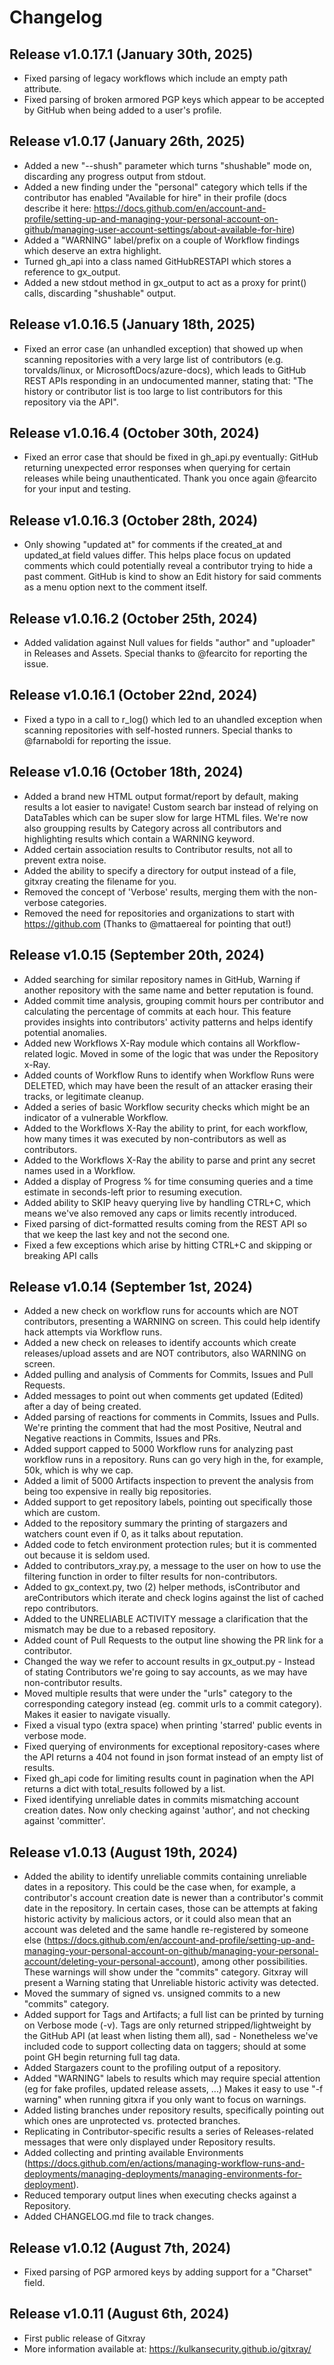 # Changelog

## Release v1.0.17.1 (January 30th, 2025)
* Fixed parsing of legacy workflows which include an empty path attribute.
* Fixed parsing of broken armored PGP keys which appear to be accepted by GitHub when being added to a user's profile.

## Release v1.0.17 (January 26th, 2025)
* Added a new "--shush" parameter which turns "shushable" mode on, discarding any progress output from stdout.
* Added a new finding under the "personal" category which tells if the contributor has enabled "Available for hire" in their profile (docs describe it here: https://docs.github.com/en/account-and-profile/setting-up-and-managing-your-personal-account-on-github/managing-user-account-settings/about-available-for-hire)
* Added a "WARNING" label/prefix on a couple of Workflow findings which deserve an extra highlight.
* Turned gh_api into a class named GitHubRESTAPI which stores a reference to gx_output.
* Added a new stdout method in gx_output to act as a proxy for print() calls, discarding "shushable" output.

## Release v1.0.16.5 (January 18th, 2025)
* Fixed an error case (an unhandled exception) that showed up when scanning repositories with a very large list of contributors (e.g. torvalds/linux, or MicrosoftDocs/azure-docs), which leads to GitHub REST APIs responding in an undocumented manner, stating that: "The history or contributor list is too large to list contributors for this repository via the API".

## Release v1.0.16.4 (October 30th, 2024)
* Fixed an error case that should be fixed in gh_api.py eventually: GitHub returning unexpected error responses when querying for certain releases while being unauthenticated. Thank you once again @fearcito for your input and testing.

## Release v1.0.16.3 (October 28th, 2024)
* Only showing "updated at" for comments if the created_at and updated_at field values differ. This helps place focus on updated comments which could potentially reveal a contributor trying to hide a past comment. GitHub is kind to show an Edit history for said comments as a menu option next to the comment itself.

## Release v1.0.16.2 (October 25th, 2024)
* Added validation against Null values for fields "author" and "uploader" in Releases and Assets. Special thanks to @fearcito for reporting the issue.

## Release v1.0.16.1 (October 22nd, 2024)
* Fixed a typo in a call to r_log() which led to an uhandled exception when scanning repositories with self-hosted runners. Special thanks to @farnaboldi for reporting the issue.

## Release v1.0.16 (October 18th, 2024)
* Added a brand new HTML output format/report by default, making results a lot easier to navigate! Custom search bar instead of relying on DataTables which can be super slow for large HTML files. We're now also groupping results by Category across all contributors and highlighting results which contain a WARNING keyword.
* Added certain association results to Contributor results, not all to prevent extra noise.
* Added the ability to specify a directory for output instead of a file, gitxray creating the filename for you.
* Removed the concept of 'Verbose' results, merging them with the non-verbose categories.
* Removed the need for repositories and organizations to start with https://github.com (Thanks to @mattaereal for pointing that out!)

## Release v1.0.15 (September 20th, 2024)

* Added searching for similar repository names in GitHub, Warning if another repository with the same name and better reputation is found.
* Added commit time analysis, grouping commit hours per contributor and calculating the percentage of commits at each hour. This feature provides insights into contributors' activity patterns and helps identify potential anomalies.
* Added new Workflows X-Ray module which contains all Workflow-related logic. Moved in some of the logic that was under the Repository x-Ray.
* Added counts of Workflow Runs to identify when Workflow Runs were DELETED, which may have been the result of an attacker erasing their tracks, or legitimate cleanup.
* Added a series of basic Workflow security checks which might be an indicator of a vulnerable Workflow.
* Added to the Workflows X-Ray the ability to print, for each workflow, how many times it was executed by non-contributors as well as contributors.
* Added to the Workflows X-Ray the ability to parse and print any secret names used in a Workflow.
* Added a display of Progress % for time consuming queries and a time estimate in seconds-left prior to resuming execution.
* Added ability to SKIP heavy querying live by handling CTRL+C, which means we've also removed any caps or limits recently introduced.
* Fixed parsing of dict-formatted results coming from the REST API so that we keep the last key and not the second one.
* Fixed a few exceptions which arise by hitting CTRL+C and skipping or breaking API calls

## Release v1.0.14 (September 1st, 2024)

* Added a new check on workflow runs for accounts which are NOT contributors, presenting a WARNING on screen. This could help identify hack attempts via Workflow runs.
* Added a new check on releases to identify accounts which create releases/upload assets and are NOT contributors, also WARNING on screen.
* Added pulling and analysis of Comments for Commits, Issues and Pull Requests.
* Added messages to point out when comments get updated (Edited) after a day of being created.
* Added parsing of reactions for comments in Commits, Issues and Pulls. We're printing the comment that had the most Positive, Neutral and Negative reactions in Commits, Issues and PRs.
* Added support capped to 5000 Workflow runs for analyzing past workflow runs in a repository. Runs can go very high in the, for example, 50k, which is why we cap.
* Added a limit of 5000 Artifacts inspection to prevent the analysis from being too expensive in really big repositories.
* Added support to get repository labels, pointing out specifically those which are custom.
* Added to the repository summary the printing of stargazers and watchers count even if 0, as it talks about reputation.
* Added code to fetch environment protection rules; but it is commented out because it is seldom used.
* Added to contributors_xray.py, a message to the user on how to use the filtering function in order to filter results for non-contributors.
* Added to gx_context.py, two (2) helper methods, isContributor and areContributors which iterate and check logins against the list of cached repo contributors.
* Added to the UNRELIABLE ACTIVITY message a clarification that the mismatch may be due to a rebased repository.
* Added count of Pull Requests to the output line showing the PR link for a contributor.
* Changed the way we refer to account results in gx_output.py - Instead of stating Contributors we're going to say accounts, as we may have non-contributor results.
* Moved multiple results that were under the "urls" category to the corresponding category instead (eg. commit urls to a commit category). Makes it easier to navigate visually.
* Fixed a visual typo (extra space) when printing 'starred' public events in verbose mode.
* Fixed querying of environments for exceptional repository-cases where the API returns a 404 not found in json format instead of an empty list of results.
* Fixed gh_api code for limiting results count in pagination when the API returns a dict with total_results followed by a list.
* Fixed identifying unreliable dates in commits mismatching account creation dates. Now only checking against 'author', and not checking against 'committer'.

## Release v1.0.13 (August 19th, 2024)

* Added the ability to identify unreliable commits containing unreliable dates in a repository. This could be the case when, for example, a contributor's account creation date is newer than a contributor's commit date in the repository. In certain cases, those can be attempts at faking historic activity by malicious actors, or it could also mean that an account was deleted and the same handle re-registered by someone else (https://docs.github.com/en/account-and-profile/setting-up-and-managing-your-personal-account-on-github/managing-your-personal-account/deleting-your-personal-account), among other possibilities. These warnings will show under the "commits" category. Gitxray will present a Warning stating that Unreliable historic activity was detected. 
* Moved the summary of signed vs. unsigned commits to a new "commits" category.
* Added support for Tags and Artifacts; a full list can be printed by turning on Verbose mode (-v). Tags are only returned stripped/lightweight by the GitHub API (at least when listing them all), sad - Nonetheless we've included code to support collecting data on taggers; should at some point GH begin returning full tag data.
* Added Stargazers count to the profiling output of a repository.
* Added "WARNING" labels to results which may require special attention (eg for fake profiles, updated release assets, ...) Makes it easy to use "-f warning" when running gitxra if you only want to focus on warnings.
* Added listing branches under repository results, specifically pointing out which ones are unprotected vs. protected branches.
* Replicating in Contributor-specific results a series of Releases-related messages that were only displayed under Repository results.
* Added collecting and printing available Environments (https://docs.github.com/en/actions/managing-workflow-runs-and-deployments/managing-deployments/managing-environments-for-deployment).
* Reduced temporary output lines when executing checks against a Repository.
* Added CHANGELOG.md file to track changes.

## Release v1.0.12 (August 7th, 2024)

* Fixed parsing of PGP armored keys by adding support for a "Charset" field.

## Release v1.0.11 (August 6th, 2024)

* First public release of Gitxray
* More information available at: https://kulkansecurity.github.io/gitxray/

